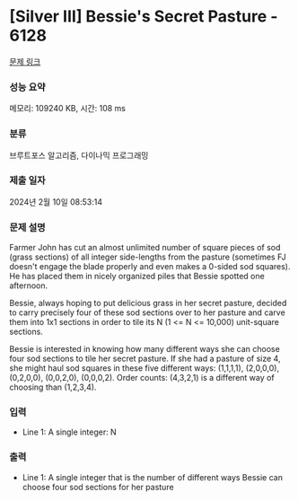 # [Silver III] Bessie's Secret Pasture - 6128 

[문제 링크](https://www.acmicpc.net/problem/6128) 

### 성능 요약

메모리: 109240 KB, 시간: 108 ms

### 분류

브루트포스 알고리즘, 다이나믹 프로그래밍

### 제출 일자

2024년 2월 10일 08:53:14

### 문제 설명

<p>Farmer John has cut an almost unlimited number of square pieces of sod (grass sections) of all integer side-lengths from the pasture (sometimes FJ doesn't engage the blade properly and even makes a 0-sided sod squares). He has placed them in nicely organized piles that Bessie spotted one afternoon.</p>

<p>Bessie, always hoping to put delicious grass in her secret pasture, decided to carry precisely four of these sod sections over to her pasture and carve them into 1x1 sections in order to tile its N (1 <= N <= 10,000) unit-square sections.</p>

<p>Bessie is interested in knowing how many different ways she can choose four sod sections to tile her secret pasture. If she had a pasture of size 4, she might haul sod squares in these five different ways: (1,1,1,1), (2,0,0,0), (0,2,0,0), (0,0,2,0), (0,0,0,2).  Order counts: (4,3,2,1) is a different way of choosing than (1,2,3,4).</p>

### 입력 

 <ul>
	<li>Line 1: A single integer: N</li>
</ul>

### 출력 

 <ul>
	<li>Line 1: A single integer that is the number of different ways Bessie can choose four sod sections for her pasture</li>
</ul>

